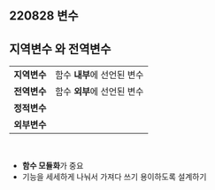 ## 220828 변수

## **지역변수** 와 **전역변수**  
|               |                             |
|---------------|-----------------------------|
| **지역변수**  |  함수 **내부**에 선언된 변수  |
| **전역변수**  |  함수 **외부**에 선언된 변수  |
| **정적변수**  |    |
| **외부변수**  |    |

<br/>

* **함수 모듈화**가 중요
* 기능을 세세하게 나눠서 가져다 쓰기 용이하도록 설계하기


